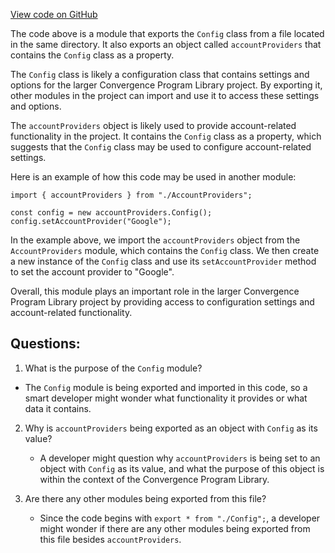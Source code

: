 [View code on GitHub](https://github.com/convergence-rfq/convergence-program-library/risk-engine/js/generated/accounts/index.ts)

The code above is a module that exports the `Config` class from a file located in the same directory. It also exports an object called `accountProviders` that contains the `Config` class as a property. 

The `Config` class is likely a configuration class that contains settings and options for the larger Convergence Program Library project. By exporting it, other modules in the project can import and use it to access these settings and options. 

The `accountProviders` object is likely used to provide account-related functionality in the project. It contains the `Config` class as a property, which suggests that the `Config` class may be used to configure account-related settings. 

Here is an example of how this code may be used in another module:

```
import { accountProviders } from "./AccountProviders";

const config = new accountProviders.Config();
config.setAccountProvider("Google");
```

In the example above, we import the `accountProviders` object from the `AccountProviders` module, which contains the `Config` class. We then create a new instance of the `Config` class and use its `setAccountProvider` method to set the account provider to "Google". 

Overall, this module plays an important role in the larger Convergence Program Library project by providing access to configuration settings and account-related functionality.
## Questions: 
 1. What is the purpose of the `Config` module?
   - The `Config` module is being exported and imported in this code, so a smart developer might wonder what functionality it provides or what data it contains.

2. Why is `accountProviders` being exported as an object with `Config` as its value?
   - A developer might question why `accountProviders` is being set to an object with `Config` as its value, and what the purpose of this object is within the context of the Convergence Program Library.

3. Are there any other modules being exported from this file?
   - Since the code begins with `export * from "./Config";`, a developer might wonder if there are any other modules being exported from this file besides `accountProviders`.